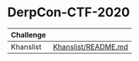 # DerpCon-CTF-2020

| Challenge |  |
| ------ | ------ |
| Khanslist | [Khanslist/README.md](README.md) |
